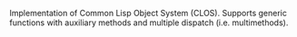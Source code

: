 Implementation of Common Lisp Object System (CLOS). Supports generic functions with auxiliary methods and multiple dispatch (i.e. multimethods).
